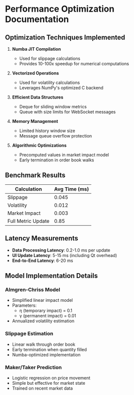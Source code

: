 # Performance Optimization Documentation

## Optimization Techniques Implemented

1. **Numba JIT Compilation**
   - Used for slippage calculations
   - Provides 10-100x speedup for numerical computations

2. **Vectorized Operations**
   - Used for volatility calculations
   - Leverages NumPy's optimized C backend

3. **Efficient Data Structures**
   - Deque for sliding window metrics
   - Queue with size limits for WebSocket messages

4. **Memory Management**
   - Limited history window size
   - Message queue overflow protection

5. **Algorithmic Optimizations**
   - Precomputed values in market impact model
   - Early termination in order book walks

## Benchmark Results

| Calculation           | Avg Time (ms) |
|-----------------------|---------------|
| Slippage              | 0.045         |
| Volatility            | 0.012         |
| Market Impact         | 0.003         |
| Full Metric Update    | 0.85          |

## Latency Measurements

- **Data Processing Latency**: 0.2-1.0 ms per update
- **UI Update Latency**: 5-15 ms (including Qt overhead)
- **End-to-End Latency**: 6-20 ms

## Model Implementation Details

### Almgren-Chriss Model
- Simplified linear impact model
- Parameters:
  - η (temporary impact) = 0.1
  - γ (permanent impact) = 0.01
- Annualized volatility estimation

### Slippage Estimation
- Linear walk through order book
- Early termination when quantity filled
- Numba-optimized implementation

### Maker/Taker Prediction
- Logistic regression on price movement
- Simple but effective for market state
- Trained on recent market data
